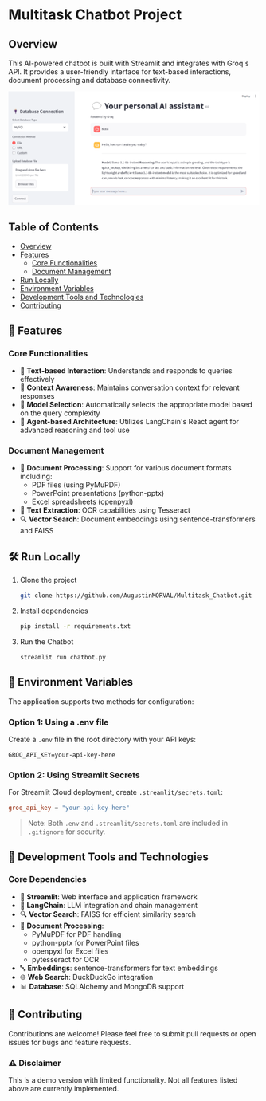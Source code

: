 # Multitask Chatbot Project

## Overview

This AI-powered chatbot is built with Streamlit and integrates with Groq's API. It provides a user-friendly interface for text-based interactions, document processing and database connectivity.

![Chatbot Interface](src/img/preview.png)

## Table of Contents
- [Overview](#overview)
- [Features](#-features)
  - [Core Functionalities](#core-functionalities)
  - [Document Management](#document-management)
- [Run Locally](#️-run-locally)
- [Environment Variables](#-environment-variables)
- [Development Tools and Technologies](#-development-tools-and-technologies)
- [Contributing](#-contributing)

## 🚀 Features

### Core Functionalities

- 💬 **Text-based Interaction**: Understands and responds to queries effectively
- 🧠 **Context Awareness**: Maintains conversation context for relevant responses
- 🎯 **Model Selection**: Automatically selects the appropriate model based on the query complexity
- 🤖 **Agent-based Architecture**: Utilizes LangChain's React agent for advanced reasoning and tool use

### Document Management

- 📄 **Document Processing**: Support for various document formats including:
  - PDF files (using PyMuPDF)
  - PowerPoint presentations (python-pptx)
  - Excel spreadsheets (openpyxl)
- 📝 **Text Extraction**: OCR capabilities using Tesseract
- 🔍 **Vector Search**: Document embeddings using sentence-transformers and FAISS

## 🛠️ Run Locally

1. Clone the project
   ```bash
   git clone https://github.com/AugustinMORVAL/Multitask_Chatbot.git
   ```

2. Install dependencies
   ```bash
   pip install -r requirements.txt
   ```

3. Run the Chatbot
   ```bash
   streamlit run chatbot.py
   ```

## 🔑 Environment Variables

The application supports two methods for configuration:

### Option 1: Using a .env file

Create a `.env` file in the root directory with your API keys:

```env
GROQ_API_KEY=your-api-key-here
```

### Option 2: Using Streamlit Secrets

For Streamlit Cloud deployment, create `.streamlit/secrets.toml`:

```toml
groq_api_key = "your-api-key-here"
```

> Note: Both `.env` and `.streamlit/secrets.toml` are included in `.gitignore` for security.

## 🧰 Development Tools and Technologies

### Core Dependencies
- 🎯 **Streamlit**: Web interface and application framework
- 🤖 **LangChain**: LLM integration and chain management
- 🔍 **Vector Search**: FAISS for efficient similarity search
- 📄 **Document Processing**: 
  - PyMuPDF for PDF handling
  - python-pptx for PowerPoint files
  - openpyxl for Excel files
  - pytesseract for OCR
- 🔤 **Embeddings**: sentence-transformers for text embeddings
- 🌐 **Web Search**: DuckDuckGo integration
- 📊 **Database**: SQLAlchemy and MongoDB support

## 🤝 Contributing

Contributions are welcome! Please feel free to submit pull requests or open issues for bugs and feature requests.


### ⚠️ Disclaimer

This is a demo version with limited functionality. Not all features listed above are currently implemented.

